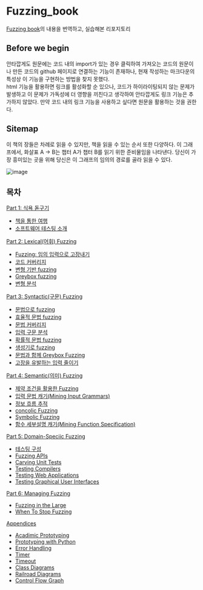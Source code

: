 # Fuzzing_book
[Fuzzing book](https://www.fuzzingbook.org)의 내용을 번역하고, 실습해본 리포지토리

## Before we begin

안타깝게도 원문에는 코드 내의 import가 있는 경우 클릭하여 가져오는 코드의 원문이나 만든 코드의 github 페이지로 연결하는 기능이 존재하나, 현재 작성하는 마크다운의 특성상 이 기능을 구현하는 방법을 찾지 못했다.  
html 기능을 활용하면 링크를 활성화할 순 있으나, 코드가 하이라이팅되지 않는 문제가 발생하고 이 문제가 가독성에 더 영향을 끼친다고 생각하여 안타깝게도 링크 기능은 추가하지 않았다. 만약 코드 내의 링크 기능을 사용하고 싶다면 원문을 활용하는 것을 권한다.

## Sitemap

이 책의 장들은 차례로 읽을 수 있지만, 책을 읽을 수 있는 순서 또한 다양하다. 이 그래프에서, 화살표 A -> B는 챕터 A가 챕터 B를 읽기 위한 준비물임을 나타낸다. 당신이 가장 흥미있는 곳을 위해 당신은 이 그래프의 임의의 경로를 골라 읽을 수 있다.

![image](https://github.com/fault2000/Fuzzing_book/assets/73513005/f4e87e3e-774c-49ca-996d-360e83618685)

## 목차

[Part 1: 식욕 돋구기](./Part1/Whetting%20Your%20Appetite.md)
- [책을 통한 여행](./Part1/Tours%20through%20the%20Book.md)
- [소프트웨어 테스팅 소개](./Part1/Introduction%20to%20Software%20Testing.md)

[Part 2: Lexical(어휘) Fuzzing]()
- [Fuzzing: 임의 입력으로 고장내기]()
- [코드 커버리지]()
- [변형 기반 fuzzing]()
- [Greybox fuzzing]()
- [변형 분석]()

[Part 3: Syntactic(구문) Fuzzing]()
- [문법으로 fuzzing]()
- [효율적 문법 fuzzing]()
- [문법 커버리지]()
- [입력 구문 분석]()
- [확률적 문법 fuzzing]()
- [생성기로 fuzzing]()
- [문법과 함께 Greybox Fuzzing]()
- [고장을 유발하는 입력 줄이기]()

[Part 4: Semantic(의미) Fuzzing]()
- [제약 조건을 활용한 Fuzzing]()
- [입력 문법 캐기(Mining Input Grammars)]()
- [정보 흐름 추적]()
- [concolic Fuzzing]()
- [Symbolic Fuzzing]()
- [함수 세부설명 캐기(Mining Function Specification)]()

[Part 5: Domain-Speciic Fuzzing]()
- [테스팅 구성]()
- [Fuzzing APIs]()
- [Carving Unit Tests]()
- [Testing Compilers]()
- [Testing Web Applications]()
- [Testing Graphical User Interfaces]()

[Part 6: Managing Fuzzing]()
- [Fuzzing in the Large]()
- [When To Stop Fuzzing]()

[Appendices]()
- [Acadimic Prototyping]()
- [Prototyping with Python]()
- [Error Handling]()
- [Timer]()
- [Timeout]()
- [Class Diagrams]()
- [Railroad Diagrams]()
- [Control Flow Graph]()
